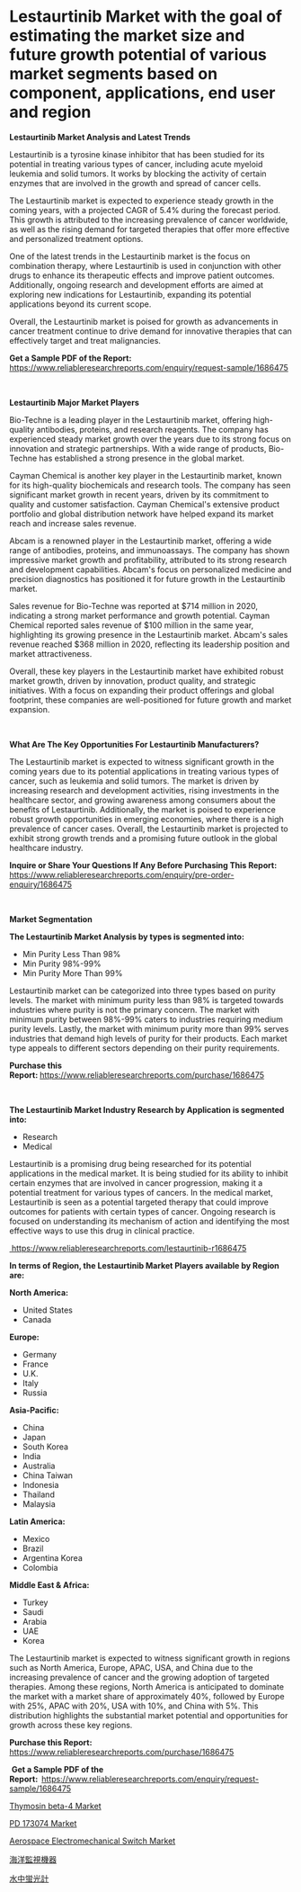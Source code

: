 <p><h1>Lestaurtinib Market with the goal of estimating the market size and future growth potential of various market segments based on component, applications, end user and region</h1></p><p><strong>Lestaurtinib Market Analysis and Latest Trends</strong></p>
<p><p>Lestaurtinib is a tyrosine kinase inhibitor that has been studied for its potential in treating various types of cancer, including acute myeloid leukemia and solid tumors. It works by blocking the activity of certain enzymes that are involved in the growth and spread of cancer cells.</p><p>The Lestaurtinib market is expected to experience steady growth in the coming years, with a projected CAGR of 5.4% during the forecast period. This growth is attributed to the increasing prevalence of cancer worldwide, as well as the rising demand for targeted therapies that offer more effective and personalized treatment options.</p><p>One of the latest trends in the Lestaurtinib market is the focus on combination therapy, where Lestaurtinib is used in conjunction with other drugs to enhance its therapeutic effects and improve patient outcomes. Additionally, ongoing research and development efforts are aimed at exploring new indications for Lestaurtinib, expanding its potential applications beyond its current scope.</p><p>Overall, the Lestaurtinib market is poised for growth as advancements in cancer treatment continue to drive demand for innovative therapies that can effectively target and treat malignancies.</p></p>
<p><strong>Get a Sample PDF of the Report:&nbsp;</strong> <a href="https://www.reliableresearchreports.com/enquiry/request-sample/1686475">https://www.reliableresearchreports.com/enquiry/request-sample/1686475</a></p>
<p>&nbsp;</p>
<p><strong>Lestaurtinib Major Market Players</strong></p>
<p><p>Bio-Techne is a leading player in the Lestaurtinib market, offering high-quality antibodies, proteins, and research reagents. The company has experienced steady market growth over the years due to its strong focus on innovation and strategic partnerships. With a wide range of products, Bio-Techne has established a strong presence in the global market.</p><p>Cayman Chemical is another key player in the Lestaurtinib market, known for its high-quality biochemicals and research tools. The company has seen significant market growth in recent years, driven by its commitment to quality and customer satisfaction. Cayman Chemical's extensive product portfolio and global distribution network have helped expand its market reach and increase sales revenue.</p><p>Abcam is a renowned player in the Lestaurtinib market, offering a wide range of antibodies, proteins, and immunoassays. The company has shown impressive market growth and profitability, attributed to its strong research and development capabilities. Abcam's focus on personalized medicine and precision diagnostics has positioned it for future growth in the Lestaurtinib market.</p><p>Sales revenue for Bio-Techne was reported at $714 million in 2020, indicating a strong market performance and growth potential. Cayman Chemical reported sales revenue of $100 million in the same year, highlighting its growing presence in the Lestaurtinib market. Abcam's sales revenue reached $368 million in 2020, reflecting its leadership position and market attractiveness.</p><p>Overall, these key players in the Lestaurtinib market have exhibited robust market growth, driven by innovation, product quality, and strategic initiatives. With a focus on expanding their product offerings and global footprint, these companies are well-positioned for future growth and market expansion.</p></p>
<p>&nbsp;</p>
<p><strong>What Are The Key Opportunities For Lestaurtinib Manufacturers?</strong></p>
<p><p>The Lestaurtinib market is expected to witness significant growth in the coming years due to its potential applications in treating various types of cancer, such as leukemia and solid tumors. The market is driven by increasing research and development activities, rising investments in the healthcare sector, and growing awareness among consumers about the benefits of Lestaurtinib. Additionally, the market is poised to experience robust growth opportunities in emerging economies, where there is a high prevalence of cancer cases. Overall, the Lestaurtinib market is projected to exhibit strong growth trends and a promising future outlook in the global healthcare industry.</p></p>
<p><strong>Inquire or Share Your Questions If Any Before Purchasing This Report:</strong> <a href="https://www.reliableresearchreports.com/enquiry/pre-order-enquiry/1686475">https://www.reliableresearchreports.com/enquiry/pre-order-enquiry/1686475</a></p>
<p>&nbsp;</p>
<p><strong>Market Segmentation</strong></p>
<p><strong>The Lestaurtinib Market Analysis by types is segmented into:</strong></p>
<p><ul><li>Min Purity Less Than 98%</li><li>Min Purity 98%-99%</li><li>Min Purity More Than 99%</li></ul></p>
<p><p>Lestaurtinib market can be categorized into three types based on purity levels. The market with minimum purity less than 98% is targeted towards industries where purity is not the primary concern. The market with minimum purity between 98%-99% caters to industries requiring medium purity levels. Lastly, the market with minimum purity more than 99% serves industries that demand high levels of purity for their products. Each market type appeals to different sectors depending on their purity requirements.</p></p>
<p><strong>Purchase this Report:&nbsp;</strong><a href="https://www.reliableresearchreports.com/purchase/1686475">https://www.reliableresearchreports.com/purchase/1686475</a></p>
<p>&nbsp;</p>
<p><strong>The Lestaurtinib Market Industry Research by Application is segmented into:</strong></p>
<p><ul><li>Research</li><li>Medical</li></ul></p>
<p><p>Lestaurtinib is a promising drug being researched for its potential applications in the medical market. It is being studied for its ability to inhibit certain enzymes that are involved in cancer progression, making it a potential treatment for various types of cancers. In the medical market, Lestaurtinib is seen as a potential targeted therapy that could improve outcomes for patients with certain types of cancer. Ongoing research is focused on understanding its mechanism of action and identifying the most effective ways to use this drug in clinical practice.</p></p>
<p><a href="https://www.reliableresearchreports.com/lestaurtinib-r1686475">&nbsp;https://www.reliableresearchreports.com/lestaurtinib-r1686475</a></p>
<p><strong>In terms of Region, the Lestaurtinib Market Players available by Region are:</strong></p>
<p>
    <p> <strong> North America: </strong>
        <ul>
            <li>United States</li>
            <li>Canada</li>
        </ul>
        </p> 
    <p> <strong> Europe: </strong>
        <ul>
            <li>Germany</li>
            <li>France</li>
            <li>U.K.</li>
            <li>Italy</li>
            <li>Russia</li>
        </ul>
        </p> 
    <p> <strong> Asia-Pacific: </strong>
        <ul>
            <li>China</li>
            <li>Japan</li>
            <li>South Korea</li>
            <li>India</li>
            <li>Australia</li>
            <li>China Taiwan</li>
            <li>Indonesia</li>
            <li>Thailand</li>
            <li>Malaysia</li>
        </ul>
        </p> 
    <p> <strong> Latin America: </strong>
        <ul>
            <li>Mexico</li>
            <li>Brazil</li>
            <li>Argentina Korea</li>
            <li>Colombia</li>
        </ul>
        </p> 
    <p> <strong> Middle East & Africa: </strong>
        <ul>
            <li>Turkey</li>
            <li>Saudi</li>
            <li>Arabia</li>
            <li>UAE</li>
            <li>Korea</li>
        </ul>
    </p>
    </p>
<p><p>The Lestaurtinib market is expected to witness significant growth in regions such as North America, Europe, APAC, USA, and China due to the increasing prevalence of cancer and the growing adoption of targeted therapies. Among these regions, North America is anticipated to dominate the market with a market share of approximately 40%, followed by Europe with 25%, APAC with 20%, USA with 10%, and China with 5%. This distribution highlights the substantial market potential and opportunities for growth across these key regions.</p></p>
<p><strong>Purchase this Report: </strong><a href="https://www.reliableresearchreports.com/purchase/1686475">https://www.reliableresearchreports.com/purchase/1686475</a></p>
<p>&nbsp;<strong>Get a Sample PDF of the Report:&nbsp;&nbsp;</strong><a href="https://www.reliableresearchreports.com/enquiry/request-sample/1686475">https://www.reliableresearchreports.com/enquiry/request-sample/1686475</a></p>
<p><strong></strong></p>
<p><p><a href="https://github.com/jerrycopelandthomaswsqd8q/Market-Research-Report-List-3/blob/main/thymosin-beta-4-market.md">Thymosin beta-4 Market</a></p><p><a href="https://github.com/brenzgnarento/Market-Research-Report-List-2/blob/main/pd-173074-market.md">PD 173074 Market</a></p><p><a href="https://issuu.com/reportprime-2/docs/aerospace-electromechanical-switch-market-size-203">Aerospace Electromechanical Switch Market</a></p><p><a href="https://github.com/hilmi-2a/Market-Research-Report-List-2/blob/main/7504925111126.md">海洋監視機器</a></p><p><a href="https://github.com/Sophiaard2003/Market-Research-Report-List-2/blob/main/6116381111127.md">水中蛍光計</a></p></p>
